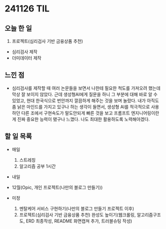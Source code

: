# 241126 TIL

## 오늘 한 일
1. 프로젝트(심리검사 기반 금융상품 추천)
  - 심리검사 제작
  - 더미데이터 제작


## 느낀 점
  - 심리검사를 제작할 때 여러 논문들을 보면서 나한테 필요한 척도를 가져오려 했는데 막상 잘 보이지 않았다. 근데 생성형AI에게 질문을 하니 그 부분에 대해 바로 알 수 있었고, 현대 한국식으로 번안까지 깔끔하게 해주는 것을 보며 놀랐다. 내가 아직도 좀 낡은 마인드를 가지고 있구나 하는 생각이 들면서, 생성형 AI를 적극적으로 사용하던 다른 조에서 구현속도가 말도안되게 빠른 것을 보고 프롬프트 엔지니어링이란게 진짜 중요한 능력이 됐구나 느꼈다. 나도 최대한 활용하도록 노력해야겠다.


## 할 일 목록
  - 매일
    1. 스트레칭
    2. 알고리즘 공부 1시간

  - 내일
  
  - 12월(Opic, 개인 프로젝트(나만의 블로그 만들기))

  - 미정
    1. 멘탈케어 서비스 구현하기(나만의 블로그 만들기 프로젝트 이후)
    2. 프로젝트(심리검사 기반 금융상품 추천) 완성도 높이기(웹크롤링, 알고리즘구조도, ERD 최종작성, README 화면캡쳐 추가, 트러블슈팅 작성)
  